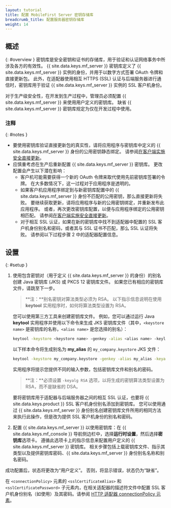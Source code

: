 ```yaml
---
layout: tutorial
title: 配置 MobileFirst Server 密钥存储库
breadcrumb_title: 配置服务器密钥存储库
weight: 14
---
```

<!-- NLS_CHARSET=UTF-8 -->
## 概述
{: #overview }
密钥库是安全密钥和证书的存储库，用于验证和认证网络事务中所涉及各方的有效性。 {{ site.data.keys.mf_server }} 密钥库定义了 {{ site.data.keys.mf_server }} 实例的身份，并用于以数字方式签署 OAuth 令牌和直接更新包。 此外，在适配器使用相互 HTTPS (SSL) 认证与后端服务器进行通信时，密钥库用于验证 {{ site.data.keys.mf_server }} 实例的 SSL 客户机身份。

对于生产级安全性，在开发到生产过程中，管理员必须配置 {{ site.data.keys.mf_server }} 来使用用户定义的密钥库。 缺省 {{ site.data.keys.mf_server }} 密钥库规定为仅在开发过程中使用。

### 注释
{: #notes }
* 要使用密钥库验证直接更新包的真实性，请将应用程序与密钥库中定义的 {{ site.data.keys.mf_server }} 身份的公用密钥静态绑定。 请参阅[在客户端实施安全直接更新](../../application-development/direct-update)。
* 应慎重考虑在生产后重新配置 {{ site.data.keys.mf_server }} 密钥库。 更改配置会产生以下潜在影响：
    * 客户机可能需要获得一个新的 OAuth 令牌来取代使用先前密钥库签署的令牌。 在大多数情况下，这一过程对于应用程序是透明的。
    * 如果客户机应用程序绑定到与新密钥库配置中的 {{ site.data.keys.mf_server }} 身份不匹配的公用密钥，那么直接更新将失败。 要继续获取更新，请将应用程序与新的公用密钥绑定，并重新发布此应用程序。 或者，再次更改密钥库配置，以便与应用程序绑定的公用密钥相匹配。 请参阅[在客户端实施安全直接更新](../../application-development/direct-update)。
    *  对于相互 SSL 认证，如果在新的密钥库中找不到适配器中配置的 SSL 客户机身份别名和密码，或者其与 SSL 证书不匹配，那么 SSL 认证将失败。 请参阅以下过程步骤 2 中的适配器配置信息。

## 设置
{: #setup }
1. 使用包含密钥对（用于定义 {{ site.data.keys.mf_server }} 的身份）的别名创建 Java 密钥库 (JKS) 或 PKCS 12 密钥库文件。 如果您已有相应的密钥库文件，请跳至下一步。

   > **注：**别名密钥对算法类型必须为 RSA。 以下指示信息说明在使用 **keytool** 实用程序时，如何将算法类型设置为 RSA。

   您可以使用第三方工具来创建密钥库文件。 例如，您可以通过运行 Java **keytool** 实用程序并使用以下命令来生成 JKS 密钥库文件（其中，`<keystore name>` 是密钥库的名称，`<alias name>` 是您选择的别名）：
    
   ```bash
   keytool -keystore <keystore name> -genkey -alias <alias name> -keylag RSA
   ```
    
   以下样本命令将生成别名为 **my_alias** 的 `my_company.keystore` JKS 文件：
    
   ```bash
   keytool -keystore my_company.keystore -genkey -alias my_alias -keyalg RSA
   ```
    
   实用程序将提示您提供不同的输入参数，包括密钥库文件和别名的密码。

   > **注：**必须设置 `-keyalg RSA` 选项，以将生成的密钥算法类型设置为 RSA，而不是缺省的 DSA。

   要将密钥库用于适配器与后端服务器之间的相互 SSL 认证，也要将 {{ site.data.keys.product }} SSL 客户机身份别名添加到密钥库。 您可以使用通过 {{ site.data.keys.mf_server }} 身份别名创建密钥库文件所用的相同方法来执行此操作，但是改为提供 SSL 客户机身份的别名和密码。

2. 配置 {{ site.data.keys.mf_server }} 以使用密钥库：在 {{ site.data.keys.mf_console }} 导航侧边栏中，选择**运行时设置**，然后选择**密钥库**选项卡。 遵循此选项卡上的指示信息来配置用户定义的 {{ site.data.keys.mf_server }} 密钥库。 相关步骤包括上载密钥库文件、指示其类型以及提供密钥库密码、{{ site.data.keys.mf_server }} 身份别名名称和别名密码。 

成功配置后，状态将更改为“用户定义”。 否则，将显示错误，状态仍为“缺省”。

在 `<connectionPolicy>` 元素的 `<sslCertificateAlias>` 和 `<sslCertificatePassword>` 子元素内，在相关适配器的描述符文件中配置 SSL 客户机身份别名（如使用）及其密码。请参阅 [HTTP 适配器 connectionPolicy 元素](../../adapters/javascript-adapters/js-http-adapter/#the-xml-file)。
